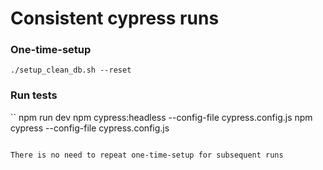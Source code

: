 # Consistent cypress runs
### One-time-setup

```
./setup_clean_db.sh --reset
```

### Run tests

``
npm run dev
npm cypress:headless --config-file cypress.config.js
npm cypress --config-file cypress.config.js
```

There is no need to repeat one-time-setup for subsequent runs
